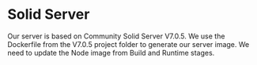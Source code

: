 # Solid Server

Our server is based on Community Solid Server V7.0.5. We use the Dockerfile from the V7.0.5 project folder to generate our server image. We need to update the Node image from Build and Runtime stages.

